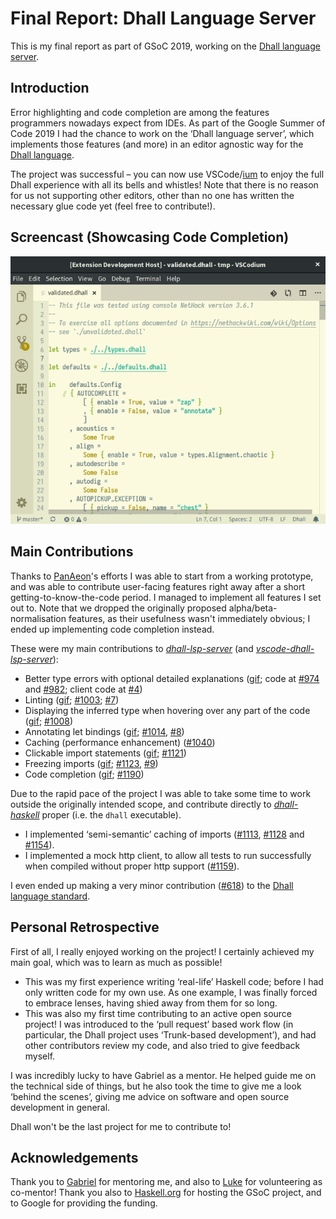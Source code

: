 # Final Report: Dhall Language Server
This is my final report as part of GSoC 2019, working on the [Dhall language server](https://summerofcode.withgoogle.com/projects/#5991057626497024).

## Introduction
Error highlighting and code completion are among the features programmers nowadays expect from IDEs. As part of the Google Summer of Code 2019 I had the chance to work on the ‘Dhall language server’, which implements those features (and more) in an editor agnostic way for the [Dhall language](https://dhall-lang.org/).

The project was successful – you can now use VSCode/[ium](https://vscodium.com/) to enjoy the full Dhall experience with all its bells and whistles! Note that there is no reason for us not supporting other editors, other than no one has written the necessary glue code yet (feel free to contribute!).

## Screencast (Showcasing Code Completion)

![Code completion](https://raw.githubusercontent.com/EggBaconAndSpam/eggbaconandspam.github.io/master/images/completion.png)

## Main Contributions
Thanks to [PanAeon](https://github.com/PanAeon)'s efforts I was able to start from a working prototype, and was able to contribute user-facing features right away after a short getting-to-know-the-code period. I managed to implement all features I set out to. Note that we dropped the originally proposed alpha/beta-normalisation features, as their usefulness wasn't immediately obvious; I ended up implementing code completion instead.

These were my main contributions to [*dhall-lsp-server*](https://github.com/dhall-lang/dhall-haskell/tree/master/dhall-lsp-server) (and [*vscode-dhall-lsp-server*](https://github.com/PanAeon/vscode-dhall-lsp-server)):

- Better type errors with optional detailed explanations ([gif](../images/explain-on-hover.png); code at [#974](https://github.com/dhall-lang/dhall-haskell/pull/974) and [#982](https://github.com/dhall-lang/dhall-haskell/pull/982); client code at [#4](https://github.com/PanAeon/vscode-dhall-lsp-server/pull/4))
- Linting ([gif](../images/lint-and-format.png); [#1003](https://github.com/dhall-lang/dhall-haskell/pull/1003); [#7](https://github.com/PanAeon/vscode-dhall-lsp-server/pull/7))
- Displaying the inferred type when hovering over any part of the code ([gif](./images/type-hover.png); [#1008](https://github.com/dhall-lang/dhall-haskell/pull/1008))
- Annotating let bindings ([gif](./images/annotate-let.png); [#1014](https://github.com/dhall-lang/dhall-haskell/pull/1014), [#8](https://github.com/PanAeon/vscode-dhall-lsp-server/pull/8))
- Caching (performance enhancement) ([#1040](https://github.com/dhall-lang/dhall-haskell/pull/1040))
- Clickable import statements ([gif](./images/follow-imports.png); [#1121](https://github.com/dhall-lang/dhall-haskell/pull/1121))
- Freezing imports ([gif](./images/freezing-imports.png); [#1123](https://github.com/dhall-lang/dhall-haskell/pull/1123), [#9](https://github.com/PanAeon/vscode-dhall-lsp-server/pull/9))
- Code completion ([gif](./images/completion.png); [#1190](https://github.com/dhall-lang/dhall-haskell/pull/1190))

Due to the rapid pace of the project I was able to take some time to work outside the originally intended scope, and contribute directly to [*dhall-haskell*](https://github.com/dhall-lang/dhall-haskell/tree/master/dhall) proper (i.e. the `dhall` executable).
- I implemented ‘semi-semantic’ caching of imports ([#1113](https://github.com/dhall-lang/dhall-haskell/pull/1113), [#1128](https://github.com/dhall-lang/dhall-haskell/pull/1128) and [#1154](https://github.com/dhall-lang/dhall-haskell/pull/1154)).
- I implemented a mock http client, to allow all tests to run successfully when compiled without proper http support ([#1159](https://github.com/dhall-lang/dhall-haskell/pull/1159)).

I even ended up making a very minor contribution ([#618](https://github.com/dhall-lang/dhall-lang/pull/618)) to the [Dhall language standard](https://github.com/dhall-lang/dhall-lang).

## Personal Retrospective
First of all, I really enjoyed working on the project! I certainly achieved my main goal, which was to learn as much as possible!
- This was my first experience writing ‘real-life’ Haskell code; before I had only written code for my own use. As one example, I was finally forced to embrace lenses, having shied away from them for so long.
- This was also my first time contributing to an active open source project! I was introduced to the ‘pull request’ based work flow (in particular, the Dhall project uses ‘Trunk-based development’), and had other contributors review my code, and also tried to give feedback myself.

I was incredibly lucky to have Gabriel as a mentor. He helped guide me on the technical side of things, but he also took the time to give me a look ‘behind the scenes’, giving me advice on software and open source development in general.

Dhall won't be the last project for me to contribute to!

## Acknowledgements
Thank you to [Gabriel](http://www.haskellforall.com/) for mentoring me, and also to [Luke](https://lukelau.me/) for volunteering as co-mentor! Thank you also to [Haskell.org](https://www.haskell.org/) for hosting the GSoC project, and to Google for providing the funding.
